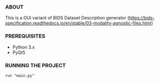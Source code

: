 ### ABOUT
This is a GUI variant of BIDS Dataset Description generator
(https://bids-specification.readthedocs.io/en/stable/03-modality-agnostic-files.html)


### PREREQUISITES
- Python 3.x
- PyQt5

### RUNNING THE PROJECT
    run "main.py"
